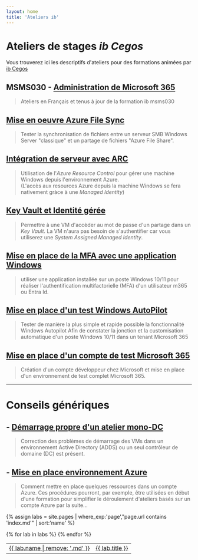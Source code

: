 ```yaml
---
layout: home
title: 'Ateliers ib'
---
```

# Ateliers de stages *ib Cegos*
Vous trouverez ici les descriptifs d'ateliers pour des formations animées par [ib Cegos](https://www.ib-formation.fr)
## MSMS030 - [Administration de Microsoft 365](msms030fr)
> Ateliers en Français et tenus à jour de la formation ib msms030

## [Mise en oeuvre Azure File Sync](azureFileSync)  
> Tester la synchronisation de fichiers entre un serveur SMB Windows Server "classique" et un partage de fichiers "Azure File Share".  

## [Intégration de serveur avec ARC](AzureResourceControl)  
> Utilisation de l'*Azure Resource Control* pour gérer une machine Windows depuis l'environnement Azure.  
(L'accès aux resources Azure depuis la machine Windows se fera nativement gràce à une *Managed Identity*)  

## [Key Vault et Identité gérée](managedId)  
> Permettre à une VM d'accèder au mot de passe d'un partage dans un *Key Vault*. La VM n'aura pas besoin de s'authentifier car vous utiliserez une *System Assigned Managed Identity*.  

## [Mise en place de la MFA avec une application Windows](alternateMFA)
> utiliser une application installée sur un poste Windows 10/11 pour réaliser l'authentification multifactorielle (MFA) d'un utilisateur m365 ou Entra Id.  

## [Mise en place d'un test Windows AutoPilot](autopilot)  
> Tester de manière la plus simple et rapide possible la fonctionnalité Windows Autopilot Afin de constater la jonction et la customisation automatique d'un poste Windows 10/11 dans un tenant Microsoft 365  

## [Mise en place d'un compte de test Microsoft 365](test365)
> Création d'un compte développeur chez Microsoft et mise en place d'un environnement de test complet Microsoft 365.

___
# Conseils génériques
## - [Démarrage propre d'un atelier mono-DC](dcNetStart)
> Correction  des problèmes de démarrage des VMs dans un environnement Active Directory (ADDS) ou un seul contrôleur de domaine (DC) est présent.  

## - [Mise en place environnement Azure](ibAzureLabs)  
> Comment mettre en place quelques ressources dans un compte Azure. Ces procédures pourront, par exemple, être utilisées en début d'une formation pour simplifier le déroulement d'ateliers basés sur un compte Azure par la suite...  

{% assign labs = site.pages | where_exp:'page',"page.url contains 'index.md'" | sort:'name' %}
<table>
{% for lab in labs  %}
<tr id="line-{{ lab.name | remove: '.md' }}"><td><a href="{{ site.github.url }}{{ lab.url }}">{{ lab.name | remove: '.md' }}</a></td><td><a href="{{ site.github.url }}{{ lab.url }}">{{ lab.title }}</a></td></tr>
{% endfor %}
</table>